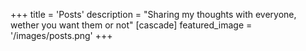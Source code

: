 +++
title = 'Posts'
description = "Sharing my thoughts with everyone, wether you want them or not"
[cascade]
  featured_image = '/images/posts.png'
+++
